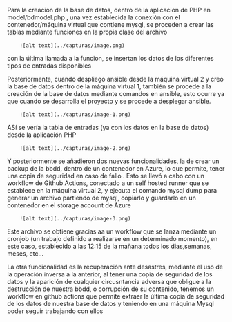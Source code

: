 Para la creacion de la base de datos, dentro de la aplicacion de PHP en model/bdmodel.php , 
una vez establecida la conexión con el contenedor/máquina virtual que contiene mysql, se proceden 
a crear las tablas mediante funciones en la propia clase del archivo
        
        ![alt text](../capturas/image.png)

con la última llamada a la funcion, se insertan los datos de los diferentes tipos de entradas disponibles

Posteriormente, cuando despliego ansible desde la máquina virtual 2 y creo la base de datos dentro de la máquina virtual 1,
también se procede a la creación de la base de datos mediante comandos en ansible, esto ocurre ya que cuando se desarrolla
el proyecto y se procede a desplegar ansible.


        ![alt text](../capturas/image-1.png)


ASí se vería la tabla de entradas (ya con los datos en la base de datos) desde la aplicación PHP

        ![alt text](../capturas/image-2.png)

Y posteriormente se añadieron dos nuevas funcionalidades, la de crear un backup de la bbdd, dentro de un contenedor 
en Azure, lo que permite, tener una copia de seguridad en caso de fallo . Esto se llevó a cabo con un workflow de Github
Actions, conectado a un self hosted runner que se establece en la máquina virtual 2, y ejecuta el comando mysql dump para
generar un archivo partiendo de mysql, copiarlo y guardarlo en un contenedor en el storage account de Azure


        ![alt text](../capturas/image-3.png)

Este archivo se obtiene gracias aa un workflow que se lanza mediante un cronjob (un trabajo definido a realizarse en un 
determinado momento), en este caso,  establecido a las 12:15 de la mañana todos los dias,semanas, meses, etc... 

La otra funcionalidad es la recuperación ante desastres, mediante el uso de la operación inversa a la anterior, al tener 
una copia de seguridad de los datos y la aparición de cualquier circusntancia adversa que obligue a la destrucción de 
nuestra bbdd, o corrupción de su contenido, tenemos un workflow en github actions que permite extraer la última copia de 
seguridad de los datos de nuestra base de datos y teniendo en una máquina Mysql poder seguir trabajando con ellos 
 